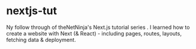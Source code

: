 # nextjs-tut
Ny follow through of theNetNinja's Next.js tutorial series . I learned how to create a website with Next (&amp; React) - including pages, routes, layouts, fetching data &amp; deployment.
